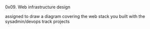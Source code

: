 0x09. Web infrastructure design

assigned to draw a diagram covering the web stack you built with the sysadmin/devops track projects
